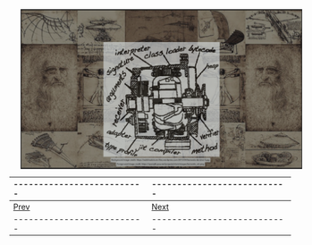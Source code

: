 <img align="center" src="davinci.png" alt="DaVinci Machine Project" title="DaVinci Machine Project" hspace="20" width="800"/>


|--------------------------|---------------------------|
|:-------------------------|:--------------------------|
|   [Prev](page03.md)      |       [Next](page05.md)   |
|--------------------------|---------------------------|
